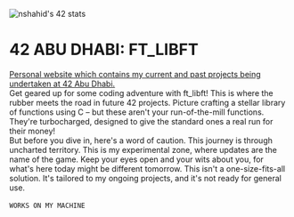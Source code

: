 ![nshahid's 42 stats](https://badge42.vercel.app/api/v2/cllho6vgj001108l4to6gq7l8/stats?cursusId=21&coalitionId=undefined)

# 42 ABU DHABI: FT_LIBFT

[Personal website which contains my current and past projects being undertaken at 42 Abu Dhabi.](https://42.nauman.cc/)<br />
Get geared up for some coding adventure with ft_libft! This is where the rubber meets the road in future 42 projects. Picture crafting a stellar library of functions using C – but these aren't your run-of-the-mill functions. They're turbocharged, designed to give the standard ones a real run for their money!
<br/>
But before you dive in, here's a word of caution. This journey is through uncharted territory. This is my experimental zone, where updates are the name of the game. Keep your eyes open and your wits about you, for what's here today might be different tomorrow. This isn't a one-size-fits-all solution. It's tailored to my ongoing projects, and it's not ready for general use.
<br/>
<br/>
`WORKS ON MY MACHINE`<br/>
<br/>
